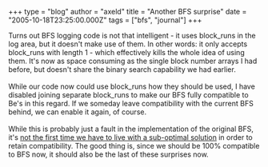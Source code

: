 +++
type = "blog"
author = "axeld"
title = "Another BFS surprise"
date = "2005-10-18T23:25:00.000Z"
tags = ["bfs", "journal"]
+++

Turns out BFS logging code is not that intelligent - it uses block_runs in the log area, but it doesn't make use of them. In other words: it only accepts block_runs with length 1 - which effectively kills the whole idea of using them. It's now as space consuming as the single block number arrays I had before, but doesn't share the binary search capability we had earlier.<br /><br />While our code now could use block_runs how they should be used, I have disabled joining separate block_runs to make our BFS fully compatible to Be's in this regard. If we someday leave compatibility with the current BFS behind, we can enable it again, of course.<br /><br />While this is probably just a fault in the implementation of the original BFS, it's <a href="http://haiku-os.org/blog/axeld/2007-10-05/why_bfs_needs_chkbfs">not the first time we have to live with a sub-optimal solution</a> in order to retain compatibility. The good thing is, since we should be 100% compatible to BFS now, it should also be the last of these surprises now.